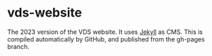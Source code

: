 # vds-website

The 2023 version of the VDS website.
It uses [Jekyll](http://jekyllrb.com/) as CMS.
This is compiled automatically by GitHub, and published from the gh-pages branch. 
